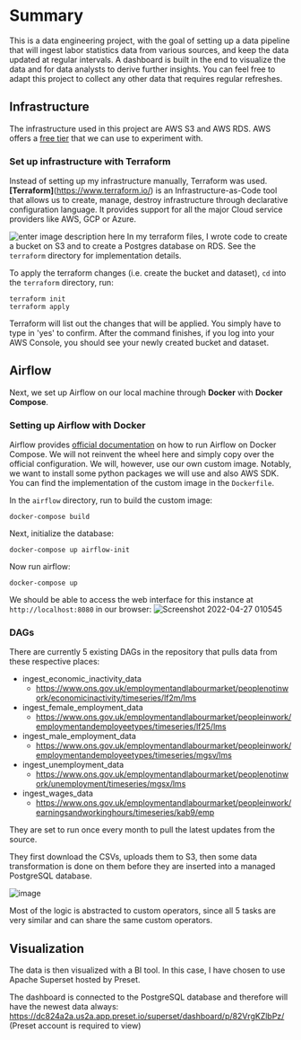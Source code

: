 # Summary
This is a data engineering project, with the goal of setting up a data pipeline that will ingest labor statistics data from various sources, and keep the data updated at regular intervals. A dashboard is built in the end to visualize the data and for data analysts to derive further insights. You can feel free to adapt this project to collect any other data that requires regular refreshes.

## Infrastructure
The infrastructure used in this project are AWS S3 and AWS RDS. AWS offers a [free tier](https://aws.amazon.com/rds/free/) that we can use to experiment with.

### Set up infrastructure with Terraform
Instead of setting up my infrastructure manually, Terraform was used. **[Terraform]**(https://www.terraform.io/) is an Infrastructure-as-Code tool that allows us to create, manage, destroy infrastructure through declarative configuration language. It provides support for all the major Cloud service providers like AWS, GCP or Azure.

![enter image description here](https://mktg-content-api-hashicorp.vercel.app/api/assets?product=terraform&version=refs/heads/stable-website&asset=website/img/docs/intro-terraform-workflow.png)
In my terraform files, I wrote code to create a bucket on S3 and to create a Postgres database on RDS. See the `terraform` directory for implementation details.

To apply the terraform changes (i.e. create the bucket and dataset), `cd` into the `terraform` directory, run:
```
terraform init
terraform apply
```
Terraform will list out the changes that will be applied. You simply have to type in 'yes' to confirm.
After the command finishes, if you log into your AWS Console, you should see your newly created bucket and dataset.

## Airflow
Next, we set up Airflow on our local machine through **Docker** with **Docker Compose**.

### Setting up Airflow with Docker
Airflow provides [official documentation](https://airflow.apache.org/docs/apache-airflow/stable/start/docker.html) on how to run Airflow on Docker Compose. We will not reinvent the wheel here and simply copy over the official configuration. We will, however, use our own custom image. Notably, we want to install some python packages we will use and also AWS SDK.
You can find the implementation of the custom image in the `Dockerfile`.

In the `airflow` directory, run to build the custom image:
```
docker-compose build
```
Next, initialize the database:
```
docker-compose up airflow-init
```
Now run airflow:
```
docker-compose up
```
We should be able to access the web interface for this instance at `http://localhost:8080` in our browser:
![Screenshot 2022-04-27 010545](https://user-images.githubusercontent.com/7219284/165354728-524b3e19-82d5-490b-aa12-11ac70ef2691.png)


### DAGs

There are currently 5 existing DAGs in the repository that pulls data from these respective places:
- ingest_economic_inactivity_data
	- https://www.ons.gov.uk/employmentandlabourmarket/peoplenotinwork/economicinactivity/timeseries/lf2m/lms
- ingest_female_employment_data
	- https://www.ons.gov.uk/employmentandlabourmarket/peopleinwork/employmentandemployeetypes/timeseries/lf25/lms
- ingest_male_employment_data
   - https://www.ons.gov.uk/employmentandlabourmarket/peopleinwork/employmentandemployeetypes/timeseries/mgsv/lms
- ingest_unemployment_data
	- https://www.ons.gov.uk/employmentandlabourmarket/peoplenotinwork/unemployment/timeseries/mgsx/lms
- ingest_wages_data
	- https://www.ons.gov.uk/employmentandlabourmarket/peopleinwork/earningsandworkinghours/timeseries/kab9/emp

They are set to run once every month to pull the latest updates from the source. 

They first download the CSVs, uploads them to S3, then some data transformation is done on them before they are inserted into a managed PostgreSQL database.

![image](https://user-images.githubusercontent.com/7219284/165355554-600b0f1c-65aa-4fa7-9a6a-adbef41f783b.png)

Most of the logic is abstracted to custom operators, since all 5 tasks are very similar and can share the same custom operators.

## Visualization
The data is then visualized with a BI tool. In this case, I have chosen to use Apache Superset hosted by Preset.

The dashboard is connected to the PostgreSQL database and therefore will have the newest data always: https://dc824a2a.us2a.app.preset.io/superset/dashboard/p/82VrgKZlbPz/
(Preset account is required to view)
